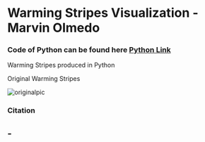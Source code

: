 # Warming Stripes Visualization - Marvin Olmedo


### Code of Python can be found here [Python Link](https://github.com/Marvin510/SelfStudyProject/blob/master/Python-Warming%20S%20-%20Replication.ipynb)

Warming Stripes produced in Python

[Pic]:https://github.com/Marvin510/SelfStudyProject/blob/master/Warming%20Stripes.png


Original Warming Stripes 

![originalpic](http://www.climate-lab-book.ac.uk/files/2018/05/globalcore.png)


### Citation

[1]: http://www.climate-lab-book.ac.uk/2018/warming-stripes/
-
-
